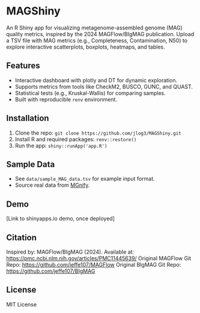 # MAGShiny

An R Shiny app for visualizing metagenome-assembled genome (MAG) quality metrics, inspired by the 2024 MAGFlow/BIgMAG publication. Upload a TSV file with MAG metrics (e.g., Completeness, Contamination, N50) to explore interactive scatterplots, boxplots, heatmaps, and tables.

## Features
- Interactive dashboard with plotly and DT for dynamic exploration.
- Supports metrics from tools like CheckM2, BUSCO, GUNC, and QUAST.
- Statistical tests (e.g., Kruskal-Wallis) for comparing samples.
- Built with reproducible `renv` environment.

## Installation
1. Clone the repo: `git clone https://github.com/jlog3/MAGShiny.git`
2. Install R and required packages: `renv::restore()`
3. Run the app: `shiny::runApp('app.R')`

## Sample Data
- See `data/sample_MAG_data.tsv` for example input format.
- Source real data from [MGnify](https://www.ebi.ac.uk/metagenomics/).

## Demo
[Link to shinyapps.io demo, once deployed]

## Citation
Inspired by: MAGFlow/BIgMAG (2024). Available at: https://pmc.ncbi.nlm.nih.gov/articles/PMC11445639/
Original MAGFlow Git Repo: https://github.com/jeffe107/MAGFlow
Original BIgMAG Git Repo: https://github.com/jeffe107/BIgMAG

## License
MIT License
